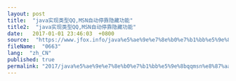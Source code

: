 ```yaml
---
layout: post
title:  "java实现类型QQ,MSN自动停靠隐藏功能"
title2:  "java实现类型QQ,MSN自动停靠隐藏功能"
date:   2017-01-01 23:46:03  +0800
source:  "https://www.jfox.info/java%e5%ae%9e%e7%8e%b0%e7%b1%bb%e5%9e%8bqqmsn%e8%87%aa%e5%8a%a8%e5%81%9c%e9%9d%a0%e9%9a%90%e8%97%8f%e5%8a%9f%e8%83%bd.html"
fileName:  "0663"
lang:  "zh_CN"
published: true
permalink: "2017/java%e5%ae%9e%e7%8e%b0%e7%b1%bb%e5%9e%8bqqmsn%e8%87%aa%e5%8a%a8%e5%81%9c%e9%9d%a0%e9%9a%90%e8%97%8f%e5%8a%9f%e8%83%bd.html"
---
```



